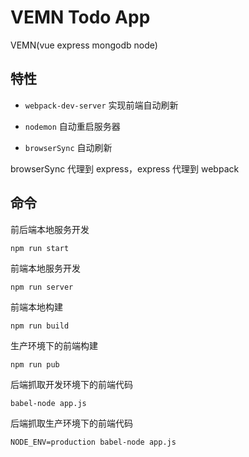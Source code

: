 VEMN Todo App
====

VEMN(vue express mongodb node)

## 特性

- `webpack-dev-server` 实现前端自动刷新

- `nodemon` 自动重启服务器

- `browserSync` 自动刷新

browserSync 代理到 express，express 代理到 webpack

## 命令

前后端本地服务开发

`npm run start`

前端本地服务开发

`npm run server`

前端本地构建

`npm run build`

生产环境下的前端构建

`npm run pub`

后端抓取开发环境下的前端代码

`babel-node app.js`

后端抓取生产环境下的前端代码

`NODE_ENV=production babel-node app.js`
